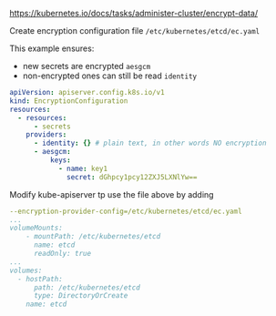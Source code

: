 https://kubernetes.io/docs/tasks/administer-cluster/encrypt-data/

Create encryption configuration file
`/etc/kubernetes/etcd/ec.yaml`

This example ensures:
- new secrets are encrypted `aesgcm`
- non-encrypted ones can still be read `identity`

```yaml
apiVersion: apiserver.config.k8s.io/v1
kind: EncryptionConfiguration
resources:
  - resources:
      - secrets
    providers:
      - identity: {} # plain text, in other words NO encryption
      - aesgcm:
          keys:
            - name: key1
              secret: dGhpcy1pcy12ZXJ5LXNlYw==
```

Modify kube-apiserver tp use the file above by adding
```yaml
--encryption-provider-config=/etc/kubernetes/etcd/ec.yaml
...
volumeMounts:
    - mountPath: /etc/kubernetes/etcd
      name: etcd
      readOnly: true
...
volumes:
  - hostPath:
      path: /etc/kubernetes/etcd
      type: DirectoryOrCreate
    name: etcd
```